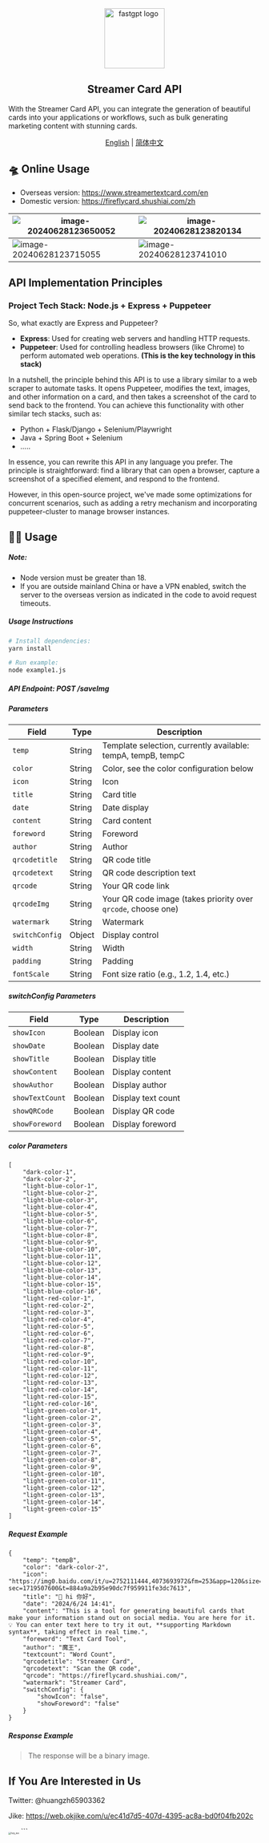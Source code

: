 <div align="center">
<a href="https://fastgpt.in/"><img src="./assets/logo.png" width="120" height="120" alt="fastgpt logo"></a>
</div>

<h2 align="center">Streamer Card API</h2>

With the Streamer Card API, you can integrate the generation of beautiful cards into your applications or workflows, such as bulk generating marketing content with stunning cards.

<p align="center">
  <a href="./README_en.md">English</a> |
  <a href="./README.md">简体中文</a>
</p>

## 🛸 Online Usage

- Overseas version: https://www.streamertextcard.com/en
- Domestic version: https://fireflycard.shushiai.com/zh

| ![image-20240628123650052](./assets/image-20240628123650052.png) | ![image-20240628123820134](./assets/image-20240628123820134.png) |
| ------------------------------------------------------------ | ------------------------------------------------------------ |
| ![image-20240628123715055](./assets/image-20240628123715055.png) | ![image-20240628123741010](./assets/image-20240628123741010.png) |

## API Implementation Principles

### Project Tech Stack: Node.js + Express + Puppeteer

So, what exactly are Express and Puppeteer?

- **Express**: Used for creating web servers and handling HTTP requests.
- **Puppeteer**: Used for controlling headless browsers (like Chrome) to perform automated web operations. **(This is the key technology in this stack)**

In a nutshell, the principle behind this API is to use a library similar to a web scraper to automate tasks. It opens Puppeteer, modifies the text, images, and other information on a card, and then takes a screenshot of the card to send back to the frontend. You can achieve this functionality with other similar tech stacks, such as:

- Python + Flask/Django + Selenium/Playwright
- Java + Spring Boot + Selenium
- .....

In essence, you can rewrite this API in any language you prefer. The principle is straightforward: find a library that can open a browser, capture a screenshot of a specified element, and respond to the frontend.

However, in this open-source project, we've made some optimizations for concurrent scenarios, such as adding a retry mechanism and incorporating puppeteer-cluster to manage browser instances.

## 👨‍💻 Usage

##### Note:

- Node version must be greater than 18.
- If you are outside mainland China or have a VPN enabled, switch the server to the overseas version as indicated in the code to avoid request timeouts.

##### Usage Instructions

```bash
# Install dependencies:
yarn install

# Run example:
node example1.js 
```

##### API Endpoint: POST /saveImg

##### Parameters

| Field          | Type   | Description                                                  |
| -------------- | ------ | ------------------------------------------------------------ |
| `temp`         | String | Template selection, currently available: tempA, tempB, tempC |
| `color`        | String | Color, see the color configuration below                     |
| `icon`         | String | Icon                                                         |
| `title`        | String | Card title                                                   |
| `date`         | String | Date display                                                 |
| `content`      | String | Card content                                                 |
| `foreword`     | String | Foreword                                                     |
| `author`       | String | Author                                                       |
| `qrcodetitle`  | String | QR code title                                                |
| `qrcodetext`   | String | QR code description text                                     |
| `qrcode`       | String | Your QR code link                                            |
| `qrcodeImg`    | String | Your QR code image (takes priority over `qrcode`, choose one) |
| `watermark`    | String | Watermark                                                    |
| `switchConfig` | Object | Display control                                              |
| `width`        | String | Width                                                        |
| `padding`      | String | Padding                                                      |
| `fontScale`    | String | Font size ratio (e.g., 1.2, 1.4, etc.)                       |

##### switchConfig Parameters

| Field           | Type    | Description        |
| --------------- | ------- | ------------------ |
| `showIcon`      | Boolean | Display icon       |
| `showDate`      | Boolean | Display date       |
| `showTitle`     | Boolean | Display title      |
| `showContent`   | Boolean | Display content    |
| `showAuthor`    | Boolean | Display author     |
| `showTextCount` | Boolean | Display text count |
| `showQRCode`    | Boolean | Display QR code    |
| `showForeword`  | Boolean | Display foreword   |

##### color Parameters

```
[
    "dark-color-1",
    "dark-color-2",
    "light-blue-color-1",
    "light-blue-color-2",
    "light-blue-color-3",
    "light-blue-color-4",
    "light-blue-color-5",
    "light-blue-color-6",
    "light-blue-color-7",
    "light-blue-color-8",
    "light-blue-color-9",
    "light-blue-color-10",
    "light-blue-color-11",
    "light-blue-color-12",
    "light-blue-color-13",
    "light-blue-color-14",
    "light-blue-color-15",
    "light-blue-color-16",
    "light-red-color-1",
    "light-red-color-2",
    "light-red-color-3",
    "light-red-color-4",
    "light-red-color-5",
    "light-red-color-6",
    "light-red-color-7",
    "light-red-color-8",
    "light-red-color-9",
    "light-red-color-10",
    "light-red-color-11",
    "light-red-color-12",
    "light-red-color-13",
    "light-red-color-14",
    "light-red-color-15",
    "light-red-color-16",
    "light-green-color-1",
    "light-green-color-2",
    "light-green-color-3",
    "light-green-color-4",
    "light-green-color-5",
    "light-green-color-6",
    "light-green-color-7",
    "light-green-color-8",
    "light-green-color-9",
    "light-green-color-10",
    "light-green-color-11",
    "light-green-color-12",
    "light-green-color-13",
    "light-green-color-14",
    "light-green-color-15"
]
```

##### Request Example

```
{
    "temp": "tempB",
    "color": "dark-color-2",
    "icon": "https://img0.baidu.com/it/u=2752111444,4073693972&fm=253&app=120&size=w931&n=0&f=JPEG&fmt=auto?sec=1719507600&t=884a9a2b95e90dc7f959911fe3dc7613",
    "title": "👋 hi 你好",
    "date": "2024/6/24 14:41",
    "content": "This is a tool for generating beautiful cards that make your information stand out on social media. You are here for it. 💡 You can enter text here to try it out, **supporting Markdown syntax**, taking effect in real time.",
    "foreword": "Text Card Tool",
    "author": "魔王",
    "textcount": "Word Count",
    "qrcodetitle": "Streamer Card",
    "qrcodetext": "Scan the QR code",
    "qrcode": "https://fireflycard.shushiai.com/",
    "watermark": "Streamer Card",
    "switchConfig": {
        "showIcon": "false",
        "showForeword": "false"
    }
}
```

##### Response Example

> The response will be a binary image.

## If You Are Interested in Us

Twitter: @huangzh65903362

Jike: https://web.okjike.com/u/ec41d7d5-407d-4395-ac8a-bd0f04fb202c

<img src="./assets/hzy_wx.jpg" alt="hzy_wx" style="zoom: 33%;" /> ```
